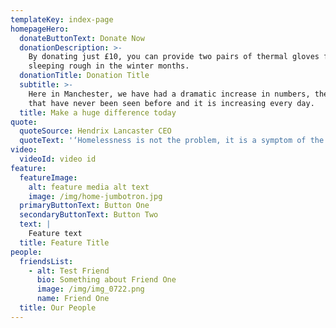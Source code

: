 ```yaml
---
templateKey: index-page
homepageHero:
  donateButtonText: Donate Now
  donationDescription: >-
    By donating just £10, you can provide two pairs of thermal gloves for those
    sleeping rough in the winter months.
  donationTitle: Donation Title
  subtitle: >-
    Here in Manchester, we have had a dramatic increase in numbers, the likes
    that have never been seen before and it is increasing every day.
  title: Make a huge difference today
quote:
  quoteSource: Hendrix Lancaster CEO
  quoteText: '‘Homelessness is not the problem, it is a symptom of the problem’'
video:
  videoId: video id
feature:
  featureImage:
    alt: feature media alt text
    image: /img/home-jumbotron.jpg
  primaryButtonText: Button One
  secondaryButtonText: Button Two
  text: |
    Feature text
  title: Feature Title
people:
  friendsList:
    - alt: Test Friend
      bio: Something about Friend One
      image: /img/img_0722.png
      name: Friend One
  title: Our People
---
```


